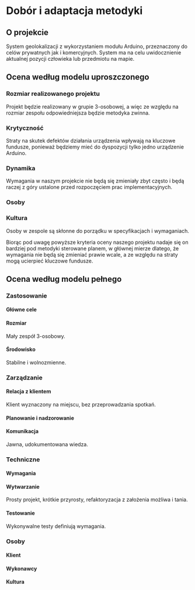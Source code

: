 # Dobór i adaptacja metodyki

## O projekcie

System geolokalizacji z wykorzystaniem modułu Arduino, przeznaczony do celów prywatnych jak i komercyjnych. System ma na celu uwidocznienie aktualnej pozycji człowieka lub przedmiotu na mapie.

## Ocena według modelu uproszczonego

### Rozmiar realizowanego projektu

Projekt będzie realizowany w grupie 3-osobowej, a więc ze względu na rozmiar zespołu odpowiedniejsza będzie metodyka zwinna.

### Krytyczność

Straty na skutek defektów działania urządzenia wpływają na kluczowe fundusze, ponieważ będziemy mieć do dyspozycji tylko jedno urządzenie Arduino.

### Dynamika

Wymagania w naszym projekcie nie będą się zmieniały zbyt często i będą raczej z góry ustalone przed rozpoczęciem prac implementacyjnych.

### Osoby 


### Kultura

Osoby w zespole są skłonne do porządku w specyfikacjach i wymaganiach.



Biorąc pod uwagę powyższe kryteria oceny naszego projektu nadaje się on bardziej pod metodyki sterowane planem, w głównej mierze dlatego, że wymagania nie będą się zmieniać prawie wcale, a ze względu na straty mogą ucierpieć kluczowe fundusze. 

## Ocena według modelu pełnego

### Zastosowanie

#### Główne cele


#### Rozmiar
Mały zespół 3-osobowy.

####  Środowisko
Stabilne i wolnozmienne.

### Zarządzanie

#### Relacja z klientem
Klient wyznaczony na miejscu, bez przeprowadzania spotkań.

#### Planowanie i nadzorowanie

#### Komunikacja
Jawna, udokumentowana wiedza.

### Techniczne

#### Wymagania

#### Wytwarzanie
Prosty projekt, krótkie przyrosty, refaktoryzacja z założenia możliwa i tania.

#### Testowanie
Wykonywalne testy definiują wymagania.

### Osoby

#### Klient

#### Wykonawcy 

#### Kultura
<!--stackedit_data:
eyJoaXN0b3J5IjpbMTk0NDM4ODEwLC0xNTk0MDM0ODAwLDIyNT
M5MjU2NiwxNzQzMDQ2NjE2LC0zMTc4NjY4MSwtMTE2Nzc3NjQs
LTE5MzY3ODkyNjYsOTk5NDUxNCwtODY0MzgzNzgyXX0=
-->